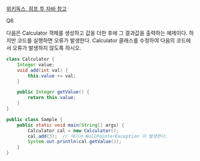 [위키독스, 점프 투 자바 참고](https://wikidocs.net/157998)

Q6

다음은 Calculator 객체를 생성하고 값을 더한 후에 그 결과값을 출력하는 예제이다. 하지만 코드를 실행하면 오류가 발생한다. Calculator 클래스를 수정하여 다음의 코드에서 오류가 발생하지 않도록 하시오.

```java
class Calculator {
    Integer value;
    void add(int val) {
        this.value += val;
    }

    public Integer getValue() {
        return this.value;
    }
}

public class Sample {
    public static void main(String[] args) {
        Calculator cal = new Calculator();
        cal.add(3);  // 여기서 NullPointerException 이 발생한다.
        System.out.println(cal.getValue());
    }
}
```
